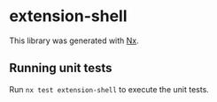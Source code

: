# extension-shell

This library was generated with [Nx](https://nx.dev).

## Running unit tests

Run `nx test extension-shell` to execute the unit tests.
